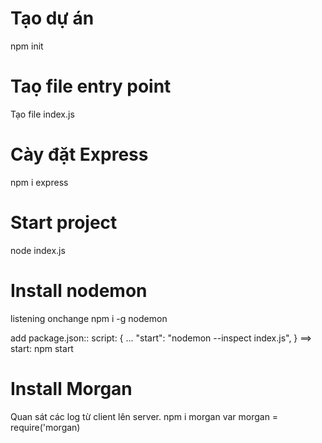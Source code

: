# Tạo dự án

npm init

# Taọ file entry point

Tạo file index.js

# Cày đặt Express

npm i express

# Start project

node index.js

# Install nodemon

listening onchange
npm i -g nodemon

add package.json::
script: {
...
"start": "nodemon --inspect index.js",
}
==> start: npm start

# Install Morgan

Quan sát các log từ client lên server.
npm i morgan
var morgan = require('morgan)
